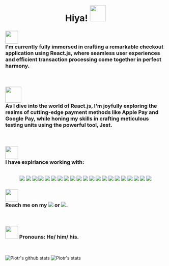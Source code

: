 
<div align='center'><h1> Hiya! <img style='width: 50px' src='https://c.tenor.com/SNL9_xhZl9oAAAAi/waving-hand-joypixels.gif'>
</h1></div>

 <h3><img style='width: 40px' src='https://c.tenor.com/tKYbGz3wNCAAAAAi/catscafe-penguin.gif'><br/>I'm currently fully immersed in crafting a remarkable checkout application using React.js, where seamless user experiences and efficient transaction processing come together in perfect harmony.</h3><br/>

<h3><img style='width: 50px' src='https://c.tenor.com/vdh6gofIR-4AAAAi/never-stop-keep-going.gif'><br/>As I dive into the world of React.js, I'm joyfully exploring the realms of cutting-edge payment methods like Apple Pay and Google Pay, while honing my skills in crafting meticulous testing units using the powerful tool, Jest.</h3><br/>

<h3><img style='width: 40px' src='https://c.tenor.com/MRCIli40TYoAAAAi/under-construction90s-90s.gif'><br/>I have expiriance working with:</h3><br/>
<div align='center'>
  <img src='https://img.shields.io/badge/javascript-%23323330.svg?style=for-the-badge&logo=javascript&logoColor=%23F7DF1E'>
  <img src='https://img.shields.io/badge/react-%2320232a.svg?style=for-the-badge&logo=react&logoColor=%2361DAFB'>
  <img src='https://img.shields.io/badge/TypeScript-007ACC?style=for-the-badge&logo=typescript&logoColor=white'>
  <img src='https://img.shields.io/badge/next.js-000000?style=for-the-badge&logo=nextdotjs&logoColor=white'>
  <img src='https://img.shields.io/badge/react_native-%2320232a.svg?style=for-the-badge&logo=react&logoColor=%2361DAFB'>
  <img src='https://img.shields.io/badge/JWT-black?style=for-the-badge&logo=JSON%20web%20tokens'>
  <img src='https://img.shields.io/badge/node.js-6DA55F?style=for-the-badge&logo=node.js&logoColor=white'>
  <img src='https://img.shields.io/badge/express.js-%23404d59.svg?style=for-the-badge&logo=express&logoColor=%2361DAFB'>
  <img src='https://img.shields.io/badge/yarn-%232C8EBB.svg?style=for-the-badge&logo=yarn&logoColor=white'>
  <img src='https://img.shields.io/badge/css3-%231572B6.svg?style=for-the-badge&logo=css3&logoColor=white'> 
  <img src='https://img.shields.io/badge/html5-%23E34F26.svg?style=for-the-badge&logo=html5&logoColor=white'>
  <img src='https://img.shields.io/badge/PHP-777BB4?style=for-the-badge&logo=php&logoColor=white'>
  <img src='https://img.shields.io/badge/Drupal-0678BE?style=for-the-badge&logo=drupal&logoColor=white'>
  <img src='https://img.shields.io/badge/MySQL-005C84?style=for-the-badge&logo=mysql&logoColor=white'>
  <img src='https://img.shields.io/badge/Visual%20Studio%20Code-0078d7.svg?style=for-the-badge&logo=visual-studio-code&logoColor=white'>
  <img src='https://img.shields.io/badge/Jenkins-D24939?style=for-the-badge&logo=Jenkins&logoColor=white'>
  <img src='https://img.shields.io/badge/netlify-%23000000.svg?style=for-the-badge&logo=netlify&logoColor=#00C7B7'>
  <img src='https://img.shields.io/badge/postgres-%23316192.svg?style=for-the-badge&logo=postgresql&logoColor=white'>
  <img src='https://img.shields.io/badge/Docker-2CA5E0?style=for-the-badge&logo=docker&logoColor=white'>
  <img src='https://img.shields.io/badge/Jira-0052CC?style=for-the-badge&logo=Jira&logoColor=white'>
  <img src='https://img.shields.io/badge/Bitbucket-0747a6?style=for-the-badge&logo=bitbucket&logoColor=white'>
</div>


<h3><img style='width: 40px' src='https://c.tenor.com/hJGG4zkc4kYAAAAi/postbox-objects.gif'><br/>Reach me on my <a href="mailto:piotr.jankowski2204@gmail.com?subject=Hi! I seen your GitHub repo!"><img src="https://img.shields.io/badge/Gmail-D14836?style=for-the-badge&logo=gmail&logoColor=white"/></a>  or  <a href="https://www.linkedin.com/in/piotr-jankowski2204/"><img src="https://img.shields.io/badge/linkedin-%230077B5.svg?style=for-the-badge&logo=linkedin&logoColor=white"/></a>.</h3><br/>

<h3><img style='width: 40px' src='https://c.tenor.com/DcDYpWonGbIAAAAi/budding-pop-cute.gif'> Pronouns: He/ him/ his.</h3><br/>


![Piotr's github stats](https://github-readme-stats.vercel.app/api?username=janek2204&show_icons=true&theme=noctis_minimus) 
![Piotr's stats](https://github-readme-stats.vercel.app/api/top-langs/?username=janek2204&show_icons=true&theme=noctis_minimus)




